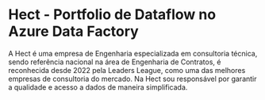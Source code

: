 # Hect - Portfolio de Dataflow no Azure Data Factory

A Hect é uma empresa de Engenharia especializada em consultoria técnica, sendo referência nacional na área de Engenharia de Contratos, é reconhecida desde 2022 pela Leaders League, como uma das melhores empresas de consultoria do mercado. Na Hect sou responsável por garantir a qualidade e acesso a dados de maneira simplificada.


